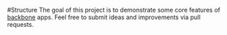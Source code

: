 #Structure
The goal of this project is to demonstrate some core features of [backbone](http://backbonejs.org/) apps. Feel free to submit ideas and improvements via pull requests. 